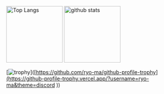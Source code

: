 <p align="left"> 
  <img alt="Top Langs" height="150px" src="https://github-readme-stats.vercel.app/api/top-langs/?username=hikobend&layout=compact&count_private=true&show_icons=true&theme=onedark" />
  <img alt="github stats" height="150px" src="https://github-readme-stats.vercel.app/api?username=hikobend&count_private=true&show_icons=true&show_icons=true&theme=onedark" />
</p>

[![trophy](https://github-profile-trophy.vercel.app/?username=hikobend&theme=onedark&column=7
)]([https://github.com/ryo-ma/github-profile-trophy](https://github-profile-trophy.vercel.app/?username=ryo-ma&theme=discord
))
